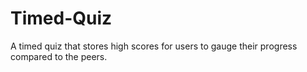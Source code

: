 # Timed-Quiz
A timed quiz that stores high scores for users to gauge their progress compared to the peers.
